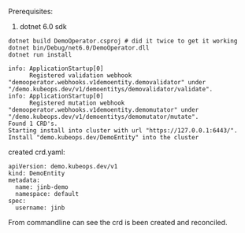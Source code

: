 Prerequisites:
1. dotnet 6.0 sdk


```
dotnet build DemoOperator.csproj # did it twice to get it working
dotnet bin/Debug/net6.0/DemoOperator.dll
dotnet run install

info: ApplicationStartup[0]
      Registered validation webhook "demooperator.webhooks.v1demoentity.demovalidator" under "/demo.kubeops.dev/v1/demoentitys/demovalidator/validate".
info: ApplicationStartup[0]
      Registered mutation webhook "demooperator.webhooks.v1demoentity.demomutator" under "/demo.kubeops.dev/v1/demoentitys/demomutator/mutate".
Found 1 CRD's.
Starting install into cluster with url "https://127.0.0.1:6443/".
Install "demo.kubeops.dev/DemoEntity" into the cluster
```

created crd.yaml:
```
apiVersion: demo.kubeops.dev/v1
kind: DemoEntity
metadata:
  name: jinb-demo
  namespace: default
spec:
  username: jinb
```

From commandline can see the crd is been created and reconciled.